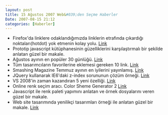 ```yaml
---
layout: post
title: 15 Ağustos 2007 Web&#039;den Seçme Haberler
Date: 2007-08-15 21:12
categories: [Haberler]
---
```


-   Firefox'da linklere odaklandığımızda linklerin etrafında çıkardığı
    noktaları(hotdot) yok etmenin kolay yolu. [Link][]
-   Prototip javascript kütüphanesinin güzelliklerini karşılaştırmalı
    bir şekilde anlatan güzel bir makale.
-   Ağustos ayının en popüler 30 günlüğü. [Link][2]
-   Tüm tasarımcıların favorilerine eklemesi gereken 10 link. [Link][3]
-   Smashing Magazine Temmuz ayının en iyilerini yayınlamış. [Link][4]
-   JQuery kullanarak IE6'daki z-index sorununun çözüm örneği. [Link][5]
-   VS 2008'in zaman kazandıran 5 yeni özelliği. [Link][6]
-   Online renk seçim aracı. Color Sheme Generator 2 [Link][7]
-   Javascript ile renk paleti yapımını anlatan ve örnek dosyalarını
    veren güzel bir makale. 
-   Web site tasarımında yenilikçi tasarımları örneği ile anlatan güzel
    bir makale. [Link][9]


  [Link]: http://seo-nola.blogspot.com/2007/08/remove-dotted-border-around-link-in.html
    "link etrafındaki noktalar"
  [2]: http://www.ebizmba.com/articles/popular-blogs.html
    "popüler günlük"
  [3]: http://designer-daily.com/10-lists-every-designer-should-bookmark-323
    "Favorine ekle"
  [4]: http://www.smashingmagazine.com/2007/08/14/best-of-july-2007/
    "Temmuz ayının en iyileri"
  [5]: http://brandonaaron.net/docs/bgiframe/ "z-index"
  [6]: http://blogs.msdn.com/ronang/archive/2007/08/14/take-5-5-time-saving-features-in-vs-2008.aspx
    "VS.Net 2008"
  [7]: http://www.wellstyled.com/tools/colorscheme2/index-en.html
    "Color Sheme Generator 2"
  [9]: http://www.digital-web.com/articles/designing_the_future_of/
    "Geleceğin Tasarımı"
